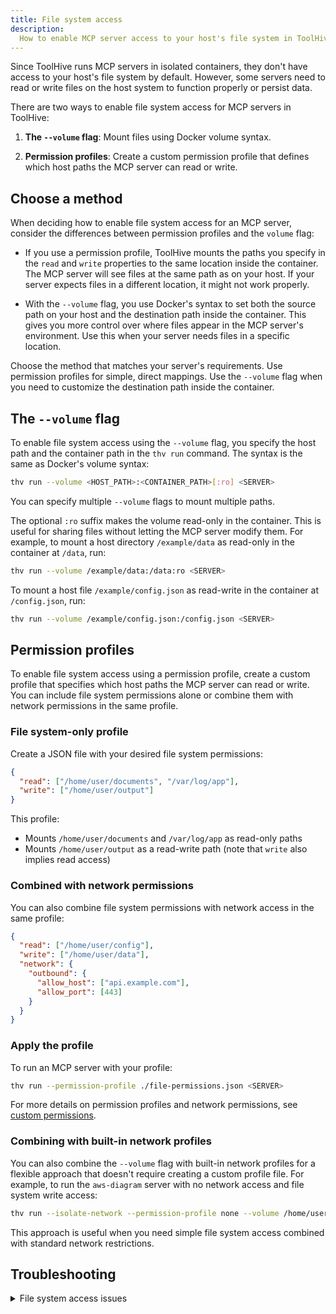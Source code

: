 ```yaml
---
title: File system access
description:
  How to enable MCP server access to your host's file system in ToolHive.
---
```


Since ToolHive runs MCP servers in isolated containers, they don't have access
to your host's file system by default. However, some servers need to read or
write files on the host system to function properly or persist data.

There are two ways to enable file system access for MCP servers in ToolHive:

1. **The `--volume` flag**: Mount files using Docker volume syntax.

2. **Permission profiles**: Create a custom permission profile that defines
   which host paths the MCP server can read or write.

## Choose a method

When deciding how to enable file system access for an MCP server, consider the
differences between permission profiles and the `volume` flag:

- If you use a permission profile, ToolHive mounts the paths you specify in the
  `read` and `write` properties to the same location inside the container. The
  MCP server will see files at the same path as on your host. If your server
  expects files in a different location, it might not work properly.

- With the `--volume` flag, you use Docker's syntax to set both the source path
  on your host and the destination path inside the container. This gives you
  more control over where files appear in the MCP server's environment. Use this
  when your server needs files in a specific location.

Choose the method that matches your server's requirements. Use permission
profiles for simple, direct mappings. Use the `--volume` flag when you need to
customize the destination path inside the container.

## The `--volume` flag

To enable file system access using the `--volume` flag, you specify the host
path and the container path in the `thv run` command. The syntax is the same as
Docker's volume syntax:

```bash
thv run --volume <HOST_PATH>:<CONTAINER_PATH>[:ro] <SERVER>
```

You can specify multiple `--volume` flags to mount multiple paths.

The optional `:ro` suffix makes the volume read-only in the container. This is
useful for sharing files without letting the MCP server modify them. For
example, to mount a host directory `/example/data` as read-only in the container
at `/data`, run:

```bash
thv run --volume /example/data:/data:ro <SERVER>
```

To mount a host file `/example/config.json` as read-write in the container at
`/config.json`, run:

```bash
thv run --volume /example/config.json:/config.json <SERVER>
```

## Permission profiles

To enable file system access using a permission profile, create a custom profile
that specifies which host paths the MCP server can read or write. You can
include file system permissions alone or combine them with network permissions
in the same profile.

### File system-only profile

Create a JSON file with your desired file system permissions:

```json title="file-permissions.json"
{
  "read": ["/home/user/documents", "/var/log/app"],
  "write": ["/home/user/output"]
}
```

This profile:

- Mounts `/home/user/documents` and `/var/log/app` as read-only paths
- Mounts `/home/user/output` as a read-write path (note that `write` also
  implies read access)

### Combined with network permissions

You can also combine file system permissions with network access in the same
profile:

```json title="combined-permissions.json"
{
  "read": ["/home/user/config"],
  "write": ["/home/user/data"],
  "network": {
    "outbound": {
      "allow_host": ["api.example.com"],
      "allow_port": [443]
    }
  }
}
```

### Apply the profile

To run an MCP server with your profile:

```bash
thv run --permission-profile ./file-permissions.json <SERVER>
```

For more details on permission profiles and network permissions, see
[custom permissions](./custom-permissions.mdx).

### Combining with built-in network profiles

You can also combine the `--volume` flag with built-in network profiles for a
flexible approach that doesn't require creating a custom profile file. For
example, to run the `aws-diagram` server with no network access and file system
write access:

```bash
thv run --isolate-network --permission-profile none --volume /home/user/aws-diagrams:/tmp/generated-diagrams aws-diagram
```

This approach is useful when you need simple file system access combined with
standard network restrictions.

## Troubleshooting

<details>
<summary>File system access issues</summary>

If your MCP server can't access the file system as expected:

1. Verify that the paths in your profile or volume flag are correct
2. Check that the permissions are set correctly (read/write)
3. Inspect the container's mounted paths to ensure they match your expectations:

   ```bash
   docker inspect <SERVER_NAME>
   ```

   Look for the `Mounts` section to see how paths are mapped.

4. Restart the server with the updated profile or corrected volume mount

</details>
